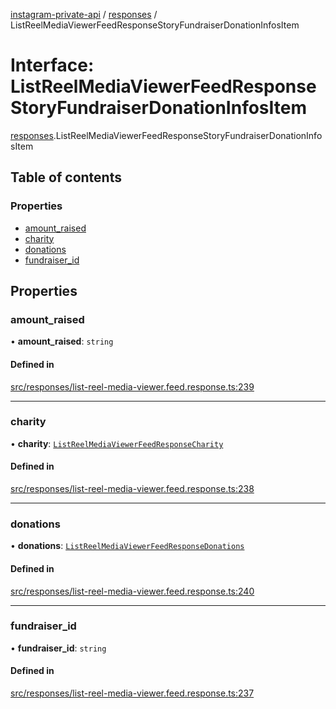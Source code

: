 [instagram-private-api](../../README.md) / [responses](../../modules/responses.md) / ListReelMediaViewerFeedResponseStoryFundraiserDonationInfosItem

# Interface: ListReelMediaViewerFeedResponseStoryFundraiserDonationInfosItem

[responses](../../modules/responses.md).ListReelMediaViewerFeedResponseStoryFundraiserDonationInfosItem

## Table of contents

### Properties

- [amount\_raised](ListReelMediaViewerFeedResponseStoryFundraiserDonationInfosItem.md#amount_raised)
- [charity](ListReelMediaViewerFeedResponseStoryFundraiserDonationInfosItem.md#charity)
- [donations](ListReelMediaViewerFeedResponseStoryFundraiserDonationInfosItem.md#donations)
- [fundraiser\_id](ListReelMediaViewerFeedResponseStoryFundraiserDonationInfosItem.md#fundraiser_id)

## Properties

### amount\_raised

• **amount\_raised**: `string`

#### Defined in

[src/responses/list-reel-media-viewer.feed.response.ts:239](https://github.com/Nerixyz/instagram-private-api/blob/4971f34/src/responses/list-reel-media-viewer.feed.response.ts#L239)

___

### charity

• **charity**: [`ListReelMediaViewerFeedResponseCharity`](ListReelMediaViewerFeedResponseCharity.md)

#### Defined in

[src/responses/list-reel-media-viewer.feed.response.ts:238](https://github.com/Nerixyz/instagram-private-api/blob/4971f34/src/responses/list-reel-media-viewer.feed.response.ts#L238)

___

### donations

• **donations**: [`ListReelMediaViewerFeedResponseDonations`](ListReelMediaViewerFeedResponseDonations.md)

#### Defined in

[src/responses/list-reel-media-viewer.feed.response.ts:240](https://github.com/Nerixyz/instagram-private-api/blob/4971f34/src/responses/list-reel-media-viewer.feed.response.ts#L240)

___

### fundraiser\_id

• **fundraiser\_id**: `string`

#### Defined in

[src/responses/list-reel-media-viewer.feed.response.ts:237](https://github.com/Nerixyz/instagram-private-api/blob/4971f34/src/responses/list-reel-media-viewer.feed.response.ts#L237)
